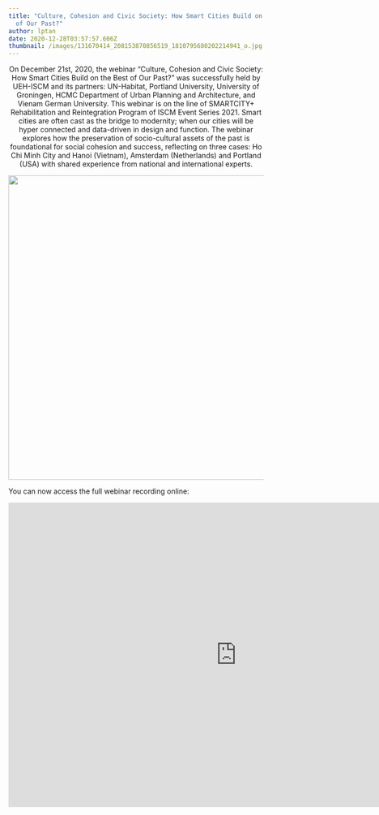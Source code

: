 ```yaml
---
title: "Culture, Cohesion and Civic Society: How Smart Cities Build on the Best
  of Our Past?"
author: lptan
date: 2020-12-28T03:57:57.606Z
thumbnail: /images/131670414_208153870856519_1810795680202214941_o.jpg
---
```

<p align="center"> On December 21st, 2020, the webinar “Culture, Cohesion and Civic Society: How Smart Cities Build on the Best of Our Past?” was successfully held by UEH-ISCM and its partners: UN-Habitat, Portland University, University of Groningen, HCMC Department of Urban Planning and Architecture, and Vienam German University. This webinar is on the line of SMARTCITY+ Rehabilitation and Reintegration Program of ISCM Event Series 2021.
Smart cities are often cast as the bridge to modernity; when our cities will be hyper connected and data-driven in design and function. The webinar explores how the preservation of socio-cultural assets of the past is foundational for social cohesion and
success, reflecting on three cases: Ho Chi Minh City and Hanoi (Vietnam), Amsterdam (Netherlands) and Portland (USA) with shared experience from national and international experts.

<div align="center"> <img align="center" width="600px" src="/images/131670414_208153870856519_1810795680202214941_o.jpg"/> </div>

 You can now access the full webinar recording online:

<div align="center"><iframe margin-top="30px" align="center" width="900" height="600" src="https://www.youtube.com/embed/watch?v=S_382yGp7Hs&amp;t=1834" frameborder="0" allow="accelerometer; autoplay; clipboard-write; encrypted-media; gyroscope; picture-in-picture" allowfullscreen></iframe></div>

